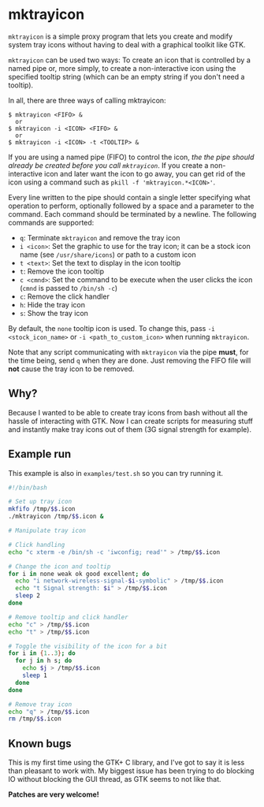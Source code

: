 # mktrayicon

`mktrayicon` is a simple proxy program that lets you create and modify system
tray icons without having to deal with a graphical toolkit like GTK.

`mktrayicon` can be used two ways: To create an icon that is controlled by a named pipe
or, more simply, to create a non-interactive icon using the specified tooltip string (which can be an empty string if you don't need a tooltip). 

In all, there are three ways of calling mktrayicon:
```
$ mktrayicon <FIFO> &
  or
$ mktrayicon -i <ICON> <FIFO> &
  or
$ mktrayicon -i <ICON> -t <TOOLTIP> &
```

If you are using a named pipe (FIFO) to control the icon, *the the pipe should 
already be created before you call `mktrayicon`*. If you create a non-interactive icon and later want the icon to go away, you can get rid of the icon using a command such as `pkill -f 'mktrayicon.*<ICON>'`.

Every line written to the pipe should contain a single letter specifying what
operation to perform, optionally followed by a space and a parameter to the
command. Each command should be terminated by a newline. The following commands
are supported:

  - `q`: Terminate `mktrayicon` and remove the tray icon
  - `i <icon>`: Set the graphic to use for the tray icon; it can be a stock icon name (see `/usr/share/icons`) or path to a custom icon
  - `t <text>`: Set the text to display in the icon tooltip
  - `t`: Remove the icon tooltip
  - `c <cmnd>`: Set the command to be execute when the user clicks the icon (`cmnd` is passed to `/bin/sh -c`)
  - `c`: Remove the click handler
  - `h`: Hide the tray icon
  - `s`: Show the tray icon

By default, the `none` tooltip icon is used. To change this, pass `-i
<stock_icon_name>` or `-i <path_to_custom_icon>` when running `mktrayicon`.

Note that any script communicating with `mktrayicon` via the pipe **must**, for the time
being, send `q` when they are done. Just removing the FIFO file will **not**
cause the tray icon to be removed.

## Why?

Because I wanted to be able to create tray icons from bash without all the
hassle of interacting with GTK. Now I can create scripts for measuring stuff and
instantly make tray icons out of them (3G signal strength for example).

## Example run

This example is also in `examples/test.sh` so you can try running it.

```bash
#!/bin/bash

# Set up tray icon
mkfifo /tmp/$$.icon
./mktrayicon /tmp/$$.icon &

# Manipulate tray icon

# Click handling
echo "c xterm -e /bin/sh -c 'iwconfig; read'" > /tmp/$$.icon

# Change the icon and tooltip
for i in none weak ok good excellent; do
  echo "i network-wireless-signal-$i-symbolic" > /tmp/$$.icon
  echo "t Signal strength: $i" > /tmp/$$.icon
  sleep 2
done

# Remove tooltip and click handler
echo "c" > /tmp/$$.icon
echo "t" > /tmp/$$.icon

# Toggle the visibility of the icon for a bit
for i in {1..3}; do
  for j in h s; do
    echo $j > /tmp/$$.icon
    sleep 1
  done
done

# Remove tray icon
echo "q" > /tmp/$$.icon
rm /tmp/$$.icon
```

## Known bugs

This is my first time using the GTK+ C library, and I've got to say it is less
than pleasant to work with. My biggest issue has been trying to do blocking IO
without blocking the GUI thread, as GTK seems to not like that.

**Patches are very welcome!**

